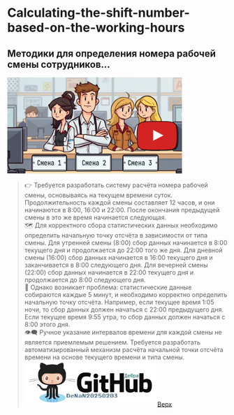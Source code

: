 <a id="anchor"></a>
# Calculating-the-shift-number-based-on-the-working-hours
## Методики для определения номера рабочей смены сотрудников…
[<img target="_blank" src="20250210_03.png" width="400"/>](20250210_03_video.mp4)

> :point_right: Требуется разработать систему расчёта номера рабочей смены, основываясь на текущем времени суток. Продолжительность каждой смены составляет 12 часов, и они начинаются в 8:00, 16:00 и 22:00. После окончания предыдущей смены в это же время начинается следующая.</br>
  :world_map: Для корректного сбора статистических данных необходимо определить начальную точку отсчёта в зависимости от типа смены. Для утренней смены (8:00) сбор данных начинается в 8:00 текущего дня и продолжается до 22:00 того же дня. Для дневной смены (16:00) сбор данных начинается в 16:00 текущего дня и заканчивается в 8:00 следующего дня. Для вечерней смены (22:00) сбор данных начинается в 22:00 текущего дня и продолжается до 8:00 следующего дня.</br>
  :traffic_light: Однако возникает проблема: статистические данные собираются каждые 5 минут, и необходимо корректно определить начальную точку отсчёта. Например, если текущее время 1:05 ночи, то сбор данных должен начаться с 22:00 предыдущего дня. Если текущее время 9:55 утра, то сбор данных должен начаться с 8:00 этого дня.</br>
  :eye_speech_bubble: Ручное указание интервалов времени для каждой смены не является приемлемым решением. Требуется разработать автоматизированный механизм расчёта начальной точки отсчёта времени на основе текущего времени и типа смены.</br>
<a href="https://github.com/DeNaN20250203" target="_blank"><img src="GitHubDeJra.png" alt="Image" width="300" /></a>
[Верх](#anchor)
